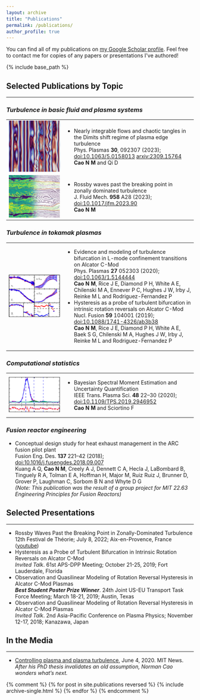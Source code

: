 ```yaml
---
layout: archive
title: "Publications"
permalink: /publications/
author_profile: true
---
```


You can find all of my publications on <a href="https://scholar.google.com/citations?user=WQRmB8MAAAAJ">my Google Scholar profile</a>. Feel free to contact me for copies of any papers or presentations I've authored!

{% include base_path %}

<!--## Upcoming Projects
-----


-->

## Selected Publications by Topic
-----

### _Turbulence in basic fluid and plasma systems_
<table>
  <tr>
    <td width="30%"><img src="/images/bhw.jpg" alt="Graphical abstract" width="100%" /></td>
    <td>
      <ul>
        <li><span class="papertitle">Nearly integrable flows and chaotic tangles in the Dimits shift regime of plasma edge turbulence</span><br/>
        Phys. Plasmas <strong>30</strong>, 092307 (2023); <a href="https://doi.org/10.1063/5.0158013">doi:10.1063/5.0158013</a> <a href="https://arxiv.org/abs/2309.15764">arxiv:2309.15764</a><br/>
        <strong>Cao N M</strong> and Qi D</li>
      </ul>
    </td>
  </tr>

  <tr>
    <td width="30%"><img src="/images/rossbywaves.jpg" alt="Graphical abstract" width="100%" /></td>
    <td>
      <ul>
        <li><span class="papertitle">Rossby waves past the breaking point in zonally dominated turbulence</span><br/>
        J. Fluid Mech. <strong>958</strong> A28 (2023); <a href="https://doi.org/10.1017/jfm.2023.90">doi:10.1017/jfm.2023.90</a><br/>
        <strong>Cao N M</strong></li>
      </ul>
    </td>
  </tr>
</table>

### _Turbulence in tokamak plasmas_
<table>
  <tr>
    <td width="30%"><img src="/images/hysteresis.png" alt="Graphical abstract" width="100%" /></td>
    <td>
      <ul>
        <li><span class="papertitle">Evidence and modeling of turbulence bifurcation in L-mode confinement transitions on Alcator C-Mod</span><br/>
        Phys. Plasmas <strong>27</strong> 052303 (2020); <a href="https://doi.org/10.1063/1.5144444">doi:10.1063/1.5144444</a><br/>
        <strong>Cao N M</strong>, Rice J E, Diamond P H, White A E, Chilenski M A, Ennever P C, Hughes J W, Irby J, Reinke M L and Rodriguez-Fernandez P </li>
        <!-- -->
        <li><span class="papertitle">Hysteresis as a probe of turbulent bifurcation in intrinsic rotation reversals on Alcator C-Mod</span><br/>
        Nucl. Fusion <strong>59</strong> 104001 (2019); <a href="https://doi.org/10.1088/1741-4326/ab3b38">doi:10.1088/1741-4326/ab3b38</a><br/>
        <strong>Cao N M</strong>, Rice J E, Diamond P H, White A E, Baek S G, Chilenski M A, Hughes J W, Irby J, Reinke M L and Rodriguez-Fernandez P</li>
      </ul>
    </td>
  </tr>
</table>

### _Computational statistics_
<table>
  <tr>
    <td width="30%"><img src="/images/bsfc.jpg" alt="Graphical abstract" width="100%" /></td>
    <td>
      <ul>
        <li><span class="papertitle">Bayesian Spectral Moment Estimation and Uncertainty Quantification</span><br/>
        IEEE Trans. Plasma Sci. <strong>48</strong> 22–30 (2020); <a href="https://doi.org/10.1109/TPS.2019.2946952">doi:10.1109/TPS.2019.2946952</a><br/>
        <strong>Cao N M</strong> and Sciortino F</li>
      </ul>
    </td>
  </tr>
</table>

### _Fusion reactor engineering_
<ul class="publist">
  <li><span class="papertitle">Conceptual design study for heat exhaust management in the ARC fusion pilot plant</span><br/>
  Fusion Eng. Des. <strong>137</strong> 221–42 (2018); <a href="https://doi.org/10.1016/j.fusengdes.2018.09.007">doi:10.1016/j.fusengdes.2018.09.007</a><br/>
  Kuang A Q, <strong>Cao N M</strong>, Creely A J, Dennett C A, Hecla J, LaBombard B, Tinguely R A, Tolman E A, Hoffman H, Major M, Ruiz Ruiz J, Brunner D, Grover P, Laughman C, Sorbom B N and Whyte D G<br/>
  <em>(Note: This publication was the result of a group project for MIT 22.63 Engineering Principles for Fusion Reactors)</em></li>
  
</ul>

## Selected Presentations
-----
* Rossby Waves Past the Breaking Point in Zonally-Dominated Turbulence \
12th Festival de Théorie; July 8, 2022; Aix-en-Provence, France ([youtube](https://www.youtube.com/watch?v=dZbMWlpAm0E))
* Hysteresis as a Probe of Turbulent Bifurcation in Intrinsic Rotation Reversals on Alcator C-Mod \
_Invited Talk_. 61st APS-DPP Meeting; October 21-25, 2019; Fort Lauderdale, Florida
* Observation and Quasilinear Modeling of Rotation Reversal Hysteresis in Alcator C-Mod Plasmas \
___Best Student Poster Prize Winner___. 24th Joint US-EU Transport Task Force Meeting; March 18-21, 2019; Austin, Texas
* Observation and Quasilinear Modeling of Rotation Reversal Hysteresis in Alcator C-Mod Plasmas \
_Invited Talk_. 2nd Asia-Pacific Conference on Plasma Physics; November 12-17, 2018; Kanazawa, Japan


## In the Media
-----
* [Controlling plasma and plasma turbulence](https://news.mit.edu/2020/norman-cao-addressing-challenges-controlling-plasma-and-plasma-turbulence-0604), June 4, 2020. MIT News. \
_After his PhD thesis invalidates an old assumption, Norman Cao wonders what’s next._

{% comment %} 
{% for post in site.publications reversed %}
  {% include archive-single.html %}
{% endfor %}
{% endcomment %}